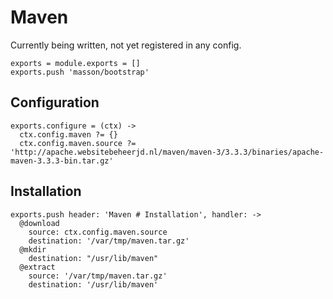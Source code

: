 
# Maven

Currently being written, not yet registered in any config.

    exports = module.exports = []
    exports.push 'masson/bootstrap'

## Configuration

    exports.configure = (ctx) ->
      ctx.config.maven ?= {}
      ctx.config.maven.source ?= 'http://apache.websitebeheerjd.nl/maven/maven-3/3.3.3/binaries/apache-maven-3.3.3-bin.tar.gz'

## Installation

    exports.push header: 'Maven # Installation', handler: ->
      @download
        source: ctx.config.maven.source
        destination: '/var/tmp/maven.tar.gz'
      @mkdir
        destination: "/usr/lib/maven"
      @extract
        source: '/var/tmp/maven.tar.gz'
        destination: '/usr/lib/maven'
